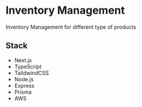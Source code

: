 # Inventory Management

Inventory Management for different type of products

## Stack

- Next.js
- TypeScript
- TaildwindCSS
- Node.js
- Express
- Prisma
- AWS
